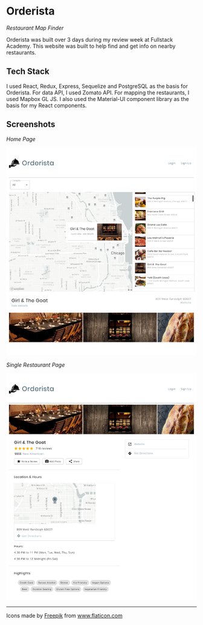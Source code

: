 # Orderista

_Restaurant Map Finder_

Orderista was built over 3 days during my review week at Fullstack Academy. This website was built to help find and get info on nearby restaurants.

## Tech Stack

I used React, Redux, Express, Sequelize and PostgreSQL as the basis for Orderista. For data API, I used Zomato API. For mapping the restaurants, I used Mapbox GL JS. I also used the Material-UI component library as the basis for my React components.

## Screenshots

_Home Page_

![Home Page](/public/screenshots/home.png)

_Single Restaurant Page_

![Single Restaurant Page](/public/screenshots/single-restaurant.png)

---

Icons made by <a href="https://www.flaticon.com/authors/freepik" title="Freepik">Freepik</a> from <a href="https://www.flaticon.com/" title="Flaticon"> www.flaticon.com</a>
